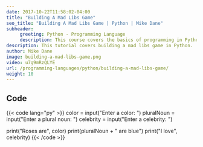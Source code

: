 ```yaml
---
date: 2017-10-22T11:58:02-04:00
title: "Building A Mad Libs Game"
seo_title: "Building A Mad Libs Game | Python | Mike Dane"
subheader:
     greeting: Python - Programming Language
     description: This course covers the basics of programming in Python. Work your way through the videos/articles and I'll teach you everything you need to know to start your programming journey!
description: This tutorial covers building a mad libs game in Python.
author: Mike Dane
image: building-a-mad-libs-game.png
video: u7g9mRzQLYE
url: /programming-languages/python/building-a-mad-libs-game/
weight: 10
---
```


## Code

{{< code lang="py" >}}
color = input("Enter a color: ")
pluralNoun = input("Enter a plural noun: ")
celebrity = input("Enter a celebrity: ")

print("Roses are", color)
print(pluralNoun + " are blue")
print("I love", celebrity)
{{< /code >}}